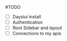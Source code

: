 #TODO
- [ ] Daysiui install
- [ ] Authentication
- [ ] Root Sidebar and layout
- [ ] Connections to my apis
